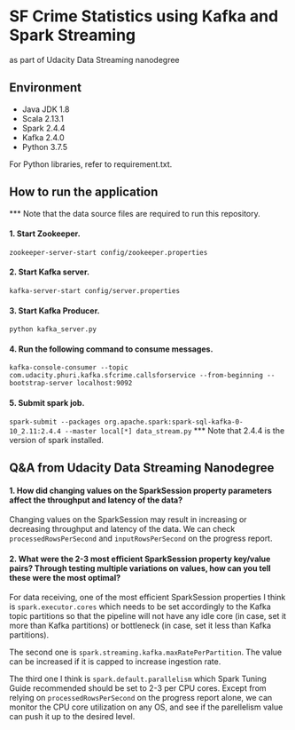 # SF Crime Statistics using Kafka and Spark Streaming
as part of Udacity Data Streaming nanodegree

## Environment
- Java JDK 1.8
- Scala 2.13.1
- Spark 2.4.4
- Kafka 2.4.0
- Python 3.7.5

For Python libraries, refer to requirement.txt.

## How to run the application
*** Note that the data source files are required to run this repository.

#### 1. Start Zookeeper.

`zookeeper-server-start config/zookeeper.properties`

#### 2. Start Kafka server.

`kafka-server-start config/server.properties`

#### 3. Start Kafka Producer.

`python kafka_server.py`

#### 4. Run the following command to consume messages.

`kafka-console-consumer --topic com.udacity.phuri.kafka.sfcrime.callsforservice --from-beginning --bootstrap-server localhost:9092`

#### 5. Submit spark job.

`spark-submit --packages org.apache.spark:spark-sql-kafka-0-10_2.11:2.4.4 --master local[*] data_stream.py`
*** Note that 2.4.4 is the version of spark installed.


## Q&A from Udacity Data Streaming Nanodegree

#### 1. How did changing values on the SparkSession property parameters affect the throughput and latency of the data?

Changing values on the SparkSession may result in increasing or decreasing throughput and latency of the data.  We can check `processedRowsPerSecond` and `inputRowsPerSecond` on the progress report. 

#### 2. What were the 2-3 most efficient SparkSession property key/value pairs? Through testing multiple variations on values, how can you tell these were the most optimal?

For data receiving, one of the most efficient SparkSession properties I think is `spark.executor.cores` which needs to be set accordingly to the Kafka topic partitions so that the pipeline will not have any idle core (in case, set it more than Kafka partitions) or bottleneck (in case, set it less than Kafka partitions).

The second one is `spark.streaming.kafka.maxRatePerPartition`.  The value can be increased if it is capped to increase ingestion rate.

The third one I think is `spark.default.parallelism` which Spark Tuning Guide recommended should be set to 2-3 per CPU cores.  Except from relying on `processedRowsPerSecond` on the progress report alone, we can monitor the CPU core utilization on any OS, and see if the parellelism value can push it up to the desired level.
